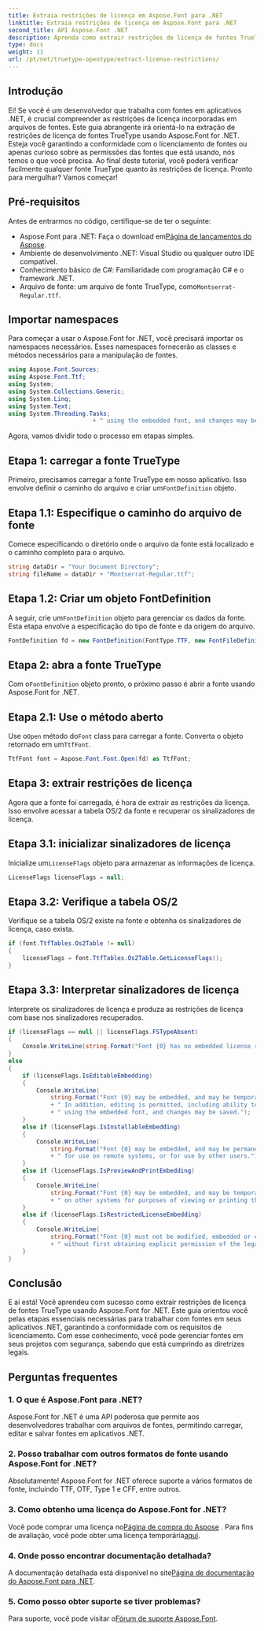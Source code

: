 ```yaml
---
title: Extraia restrições de licença em Aspose.Font para .NET
linktitle: Extraia restrições de licença em Aspose.Font para .NET
second_title: API Aspose.Font .NET
description: Aprenda como extrair restrições de licença de fontes TrueType usando Aspose.Font for .NET com nosso guia detalhado. Perfeito para desenvolvedores que trabalham com fontes em .NET.
type: docs
weight: 11
url: /pt/net/truetype-opentype/extract-license-restrictions/
---
```

## Introdução
Ei! Se você é um desenvolvedor que trabalha com fontes em aplicativos .NET, é crucial compreender as restrições de licença incorporadas em arquivos de fontes. Este guia abrangente irá orientá-lo na extração de restrições de licença de fontes TrueType usando Aspose.Font for .NET. Esteja você garantindo a conformidade com o licenciamento de fontes ou apenas curioso sobre as permissões das fontes que está usando, nós temos o que você precisa. Ao final deste tutorial, você poderá verificar facilmente qualquer fonte TrueType quanto às restrições de licença. Pronto para mergulhar? Vamos começar!
## Pré-requisitos
Antes de entrarmos no código, certifique-se de ter o seguinte:
-  Aspose.Font para .NET: Faça o download em[Página de lançamentos do Aspose](https://releases.aspose.com/font/net/).
- Ambiente de desenvolvimento .NET: Visual Studio ou qualquer outro IDE compatível.
- Conhecimento básico de C#: Familiaridade com programação C# e o framework .NET.
- Arquivo de fonte: um arquivo de fonte TrueType, como`Montserrat-Regular.ttf`.
## Importar namespaces
Para começar a usar o Aspose.Font for .NET, você precisará importar os namespaces necessários. Esses namespaces fornecerão as classes e métodos necessários para a manipulação de fontes.
```csharp
using Aspose.Font.Sources;
using Aspose.Font.Ttf;
using System;
using System.Collections.Generic;
using System.Linq;
using System.Text;
using System.Threading.Tasks;
                        + " using the embedded font, and changes may be saved.");
```
Agora, vamos dividir todo o processo em etapas simples.
## Etapa 1: carregar a fonte TrueType
 Primeiro, precisamos carregar a fonte TrueType em nosso aplicativo. Isso envolve definir o caminho do arquivo e criar um`FontDefinition` objeto.
## Etapa 1.1: Especifique o caminho do arquivo de fonte
Comece especificando o diretório onde o arquivo da fonte está localizado e o caminho completo para o arquivo.
```csharp
string dataDir = "Your Document Directory";
string fileName = dataDir + "Montserrat-Regular.ttf";
```
## Etapa 1.2: Criar um objeto FontDefinition
 A seguir, crie um`FontDefinition` objeto para gerenciar os dados da fonte. Esta etapa envolve a especificação do tipo de fonte e da origem do arquivo.
```csharp
FontDefinition fd = new FontDefinition(FontType.TTF, new FontFileDefinition("ttf", new FileSystemStreamSource(fileName)));
```
## Etapa 2: abra a fonte TrueType
 Com o`FontDefinition` objeto pronto, o próximo passo é abrir a fonte usando Aspose.Font for .NET.
## Etapa 2.1: Use o método aberto
 Use o`Open` método do`Font` class para carregar a fonte. Converta o objeto retornado em um`TtfFont`.
```csharp
TtfFont font = Aspose.Font.Font.Open(fd) as TtfFont;
```
## Etapa 3: extrair restrições de licença
Agora que a fonte foi carregada, é hora de extrair as restrições da licença. Isso envolve acessar a tabela OS/2 da fonte e recuperar os sinalizadores de licença.
## Etapa 3.1: inicializar sinalizadores de licença
 Inicialize um`LicenseFlags` objeto para armazenar as informações de licença.
```csharp
LicenseFlags licenseFlags = null;
```
## Etapa 3.2: Verifique a tabela OS/2
Verifique se a tabela OS/2 existe na fonte e obtenha os sinalizadores de licença, caso exista.
```csharp
if (font.TtfTables.Os2Table != null)
{
    licenseFlags = font.TtfTables.Os2Table.GetLicenseFlags();
}
```
## Etapa 3.3: Interpretar sinalizadores de licença
Interprete os sinalizadores de licença e produza as restrições de licença com base nos sinalizadores recuperados.
```csharp
if (licenseFlags == null || licenseFlags.FSTypeAbsent)
{
    Console.WriteLine(string.Format("Font {0} has no embedded license restrictions", font.FontName));
}
else
{
    if (licenseFlags.IsEditableEmbedding)
    {
        Console.WriteLine(
            string.Format("Font {0} may be embedded, and may be temporarily loaded on other systems.", font.FontName)
            + " In addition, editing is permitted, including ability to format new text"
            + " using the embedded font, and changes may be saved.");
    }
    else if (licenseFlags.IsInstallableEmbedding)
    {
        Console.WriteLine(
            string.Format("Font {0} may be embedded, and may be permanently installed", font.FontName)
            + " for use on remote systems, or for use by other users.");
    }
    else if (licenseFlags.IsPreviewAndPrintEmbedding)
    {
        Console.WriteLine(
            string.Format("Font {0} may be embedded, and may be temporarily loaded", font.FontName)
            + " on other systems for purposes of viewing or printing the document.");
    }
    else if (licenseFlags.IsRestrictedLicenseEmbedding)
    {
        Console.WriteLine(
            string.Format("Font {0} must not be modified, embedded or exchanged in any manner", font.FontName)
            + " without first obtaining explicit permission of the legal owner.");
    }
}
```
## Conclusão
E aí está! Você aprendeu com sucesso como extrair restrições de licença de fontes TrueType usando Aspose.Font for .NET. Este guia orientou você pelas etapas essenciais necessárias para trabalhar com fontes em seus aplicativos .NET, garantindo a conformidade com os requisitos de licenciamento. Com esse conhecimento, você pode gerenciar fontes em seus projetos com segurança, sabendo que está cumprindo as diretrizes legais.
## Perguntas frequentes
### 1. O que é Aspose.Font para .NET?
Aspose.Font for .NET é uma API poderosa que permite aos desenvolvedores trabalhar com arquivos de fontes, permitindo carregar, editar e salvar fontes em aplicativos .NET.
### 2. Posso trabalhar com outros formatos de fonte usando Aspose.Font for .NET?
Absolutamente! Aspose.Font for .NET oferece suporte a vários formatos de fonte, incluindo TTF, OTF, Type 1 e CFF, entre outros.
### 3. Como obtenho uma licença do Aspose.Font for .NET?
 Você pode comprar uma licença no[Página de compra do Aspose](https://purchase.aspose.com/buy) . Para fins de avaliação, você pode obter uma licença temporária[aqui](https://purchase.aspose.com/temporary-license/).
### 4. Onde posso encontrar documentação detalhada?
 A documentação detalhada está disponível no site[Página de documentação do Aspose.Font para .NET](https://reference.aspose.com/font/net/).
### 5. Como posso obter suporte se tiver problemas?
 Para suporte, você pode visitar o[Fórum de suporte Aspose.Font](https://forum.aspose.com/c/font/41).
